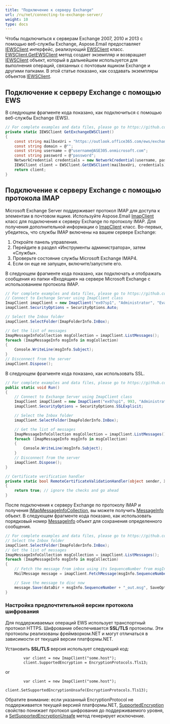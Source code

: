 ```yaml
---
title: "Подключение к серверу Exchange"
url: /ru/net/connecting-to-exchange-server/
weight: 10
type: docs
---
```



Чтобы подключиться к серверам Exchange 2007, 2010 и 2013 с помощью веб-службы Exchange, Aspose.Email предоставляет [IEWSClient](https://reference.aspose.com/email/net/aspose.email.clients.exchange.webservice/iewsclient/) интерфейс, реализующий [EWSClient](https://reference.aspose.com/email/net/aspose.email.clients.exchange.webservice/ewsclient/) класс. [EWSClient.GetEWSClient](https://reference.aspose.com/email/net/aspose.email.clients.exchange.webservice/ewsclient/getewsclient/) метод создает экземпляр и возвращает [IEWSClient](https://reference.aspose.com/email/net/aspose.email.clients.exchange.webservice/iewsclient/) объект, который в дальнейшем используется для выполнения операций, связанных с почтовым ящиком Exchange и другими папками. В этой статье показано, как создавать экземпляры объектов [IEWSClient](https://reference.aspose.com/email/net/aspose.email.clients.exchange.webservice/iewsclient/).

## **Подключение к серверу Exchange с помощью EWS**

В следующем фрагменте кода показано, как подключиться с помощью веб-службы Exchange (EWS).

```csharp
// For complete examples and data files, please go to https://github.com/aspose-email/Aspose.Email-for-.NET
private static IEWSClient GetExchangeEWSClient()
{
    const string mailboxUri = "https://outlook.office365.com/ews/exchange.asmx";
    const string domain = @"";
    const string username = @"username@ASE305.onmicrosoft.com";
    const string password = @"password";
    NetworkCredential credentials = new NetworkCredential(username, password, domain);
    IEWSClient client = EWSClient.GetEWSClient(mailboxUri, credentials);
    return client;
}
```

## **Подключение к серверу Exchange с помощью протокола IMAP**

Microsoft Exchange Server поддерживает протокол IMAP для доступа к элементам в почтовом ящике. Используйте Aspose.Email [ImapClient](https://reference.aspose.com/email/net/aspose.email.clients.imap/imapclient/) класс для подключения к серверу Exchange по протоколу IMAP. Для получения дополнительной информации о [ImapClient](https://reference.aspose.com/email/net/aspose.email.clients.imap/imapclient/) класс. Во-первых, убедитесь, что службы IMAP включены на вашем сервере Exchange:

1. Откройте панель управления.
1. Перейдите в раздел «Инструменты администратора», затем «Службы».
1. Проверьте состояние службы Microsoft Exchange IMAP4.
1. Если он еще не запущен, включите/запустите его.

В следующем фрагменте кода показано, как подключать и отображать сообщения из папки «Входящие» на сервере Microsoft Exchange с использованием протокола IMAP.

```csharp
// For complete examples and data files, please go to https://github.com/aspose-email/Aspose.Email-for-.NET
// Connect to Exchange Server using ImapClient class
ImapClient imapClient = new ImapClient("ex07sp1", "Administrator", "Evaluation1");
imapClient.SecurityOptions = SecurityOptions.Auto;

// Select the Inbox folder
imapClient.SelectFolder(ImapFolderInfo.InBox);

// Get the list of messages
ImapMessageInfoCollection msgCollection = imapClient.ListMessages();
foreach (ImapMessageInfo msgInfo in msgCollection)
{
    Console.WriteLine(msgInfo.Subject);
}
// Disconnect from the server
imapClient.Dispose();
```

В следующем фрагменте кода показано, как использовать SSL.

```csharp
// For complete examples and data files, please go to https://github.com/aspose-email/Aspose.Email-for-.NET
public static void Run()
{           
    // Connect to Exchange Server using ImapClient class
    ImapClient imapClient = new ImapClient("ex07sp1", 993, "Administrator", "Evaluation1", new RemoteCertificateValidationCallback(RemoteCertificateValidationHandler));
    imapClient.SecurityOptions = SecurityOptions.SSLExplicit;

    // Select the Inbox folder
    imapClient.SelectFolder(ImapFolderInfo.InBox);

    // Get the list of messages
    ImapMessageInfoCollection msgCollection = imapClient.ListMessages();
    foreach (ImapMessageInfo msgInfo in msgCollection)
    {
        Console.WriteLine(msgInfo.Subject);
    }
    // Disconnect from the server
    imapClient.Dispose();  
}

// Certificate verification handler
private static bool RemoteCertificateValidationHandler(object sender, X509Certificate certificate, X509Chain chain, SslPolicyErrors sslPolicyErrors)
{
    return true; // ignore the checks and go ahead
}
```

После подключения к серверу Exchange по протоколу IMAP и получения [IMapMessageInfoCollection](https://reference.aspose.com/email/net/aspose.email.clients.imap/imapmessageinfocollection/), вы можете получить [MessageInfo](https://reference.aspose.com/email/net/aspose.email.storage.pst/messageinfo/) объект. В следующем фрагменте кода показано, как использовать порядковый номер [MessageInfo](https://reference.aspose.com/email/net/aspose.email.storage.pst/messageinfo/) объект для сохранения определенного сообщения.

```csharp
// For complete examples and data files, please go to https://github.com/aspose-email/Aspose.Email-for-.NET
// Select the Inbox folder
imapClient.SelectFolder(ImapFolderInfo.InBox);
// Get the list of messages
ImapMessageInfoCollection msgCollection = imapClient.ListMessages();
foreach (ImapMessageInfo msgInfo in msgCollection)
{
    // Fetch the message from inbox using its SequenceNumber from msgInfo
    MailMessage message = imapClient.FetchMessage(msgInfo.SequenceNumber);

    // Save the message to disc now
    message.Save(dataDir + msgInfo.SequenceNumber + "_out.msg", SaveOptions.DefaultMsgUnicode);
}
```

### Настройка предпочтительной версии протокола шифрования

Для поддерживаемых операций EWS использует транспортный протокол HTTPS. Шифрование обеспечивается **SSL/TLS** протоколы. Эти протоколы реализованы фреймворком.NET и могут отличаться в зависимости от текущей версии платформы.NET.

Установить **SSL/TLS** версия использует следующий код:

            var client = new ImapClient("some.host");
            client.SupportedEncryption = EncryptionProtocols.Tls13;
or

            var client = new ImapClient("some.host");
            client.SetSupportedEncryptionUnsafe(EncryptionProtocols.Tls13);

Обратите внимание: если указанный EncryptionProtocol не поддерживается текущей версией платформы.NET, [SupportedEncryption](https://reference.aspose.com/email/net/aspose.email.clients/emailclient/supportedencryption/) свойство понижает протокол шифрования до поддерживаемого уровня, а [SetSupportedEncryptionUnsafe](https://reference.aspose.com/email/net/aspose.email.clients/emailclient/setsupportedencryptionunsafe/#setsupportedencryptionunsafe) метод генерирует исключение.